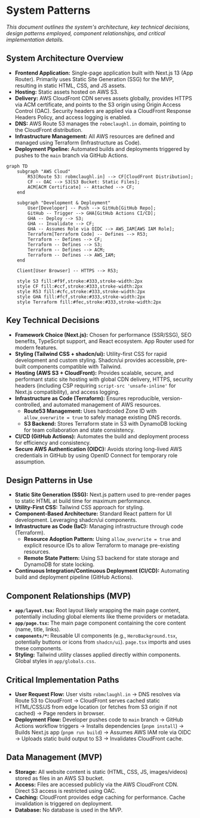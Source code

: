 # System Patterns

*This document outlines the system's architecture, key technical decisions, design patterns employed, component relationships, and critical implementation details.*

## System Architecture Overview

*   **Frontend Application:** Single-page application built with Next.js 13 (App Router). Primarily uses Static Site Generation (SSG) for the MVP, resulting in static HTML, CSS, and JS assets.
*   **Hosting:** Static assets hosted on AWS S3.
*   **Delivery:** AWS CloudFront CDN serves assets globally, provides HTTPS via ACM certificate, and points to the S3 origin using Origin Access Control (OAC). Security headers are applied via a CloudFront Response Headers Policy, and access logging is enabled.
*   **DNS:** AWS Route 53 manages the `robmclaughl.in` domain, pointing to the CloudFront distribution.
*   **Infrastructure Management:** All AWS resources are defined and managed using Terraform (Infrastructure as Code).
*   **Deployment Pipeline:** Automated builds and deployments triggered by pushes to the `main` branch via GitHub Actions.

```mermaid
graph TD
    subgraph "AWS Cloud"
        R53[Route 53: robmclaughl.in] --> CF[CloudFront Distribution];
        CF -- OAC --> S3[S3 Bucket: Static Files];
        ACM[ACM Certificate] -- Attached --> CF;
    end

    subgraph "Development & Deployment"
        User[Developer] -- Push --> GitHub[GitHub Repo];
        GitHub -- Trigger --> GHA[GitHub Actions CI/CD];
        GHA -- Deploy --> S3;
        GHA -- Invalidate --> CF;
        GHA -- Assumes Role via OIDC --> AWS_IAM[AWS IAM Role];
        Terraform[Terraform Code] -- Defines --> R53;
        Terraform -- Defines --> CF;
        Terraform -- Defines --> S3;
        Terraform -- Defines --> ACM;
        Terraform -- Defines --> AWS_IAM;
    end

    Client[User Browser] -- HTTPS --> R53;

    style S3 fill:#f9f,stroke:#333,stroke-width:2px
    style CF fill:#ccf,stroke:#333,stroke-width:2px
    style R53 fill:#cfc,stroke:#333,stroke-width:2px
    style GHA fill:#fcf,stroke:#333,stroke-width:2px
    style Terraform fill:#fec,stroke:#333,stroke-width:2px
```

## Key Technical Decisions

*   **Framework Choice (Next.js):** Chosen for performance (SSR/SSG), SEO benefits, TypeScript support, and React ecosystem. App Router used for modern features.
*   **Styling (Tailwind CSS + shadcn/ui):** Utility-first CSS for rapid development and custom styling. Shadcn/ui provides accessible, pre-built components compatible with Tailwind.
*   **Hosting (AWS S3 + CloudFront):** Provides scalable, secure, and performant static site hosting with global CDN delivery, HTTPS, security headers (including CSP requiring `script-src 'unsafe-inline'` for Next.js compatibility), and access logging.
*   **Infrastructure as Code (Terraform):** Ensures reproducible, version-controlled, and automated management of AWS resources.
    *   **Route53 Management:** Uses hardcoded Zone ID with `allow_overwrite = true` to safely manage existing DNS records.
    *   **S3 Backend:** Stores Terraform state in S3 with DynamoDB locking for team collaboration and state consistency.
*   **CI/CD (GitHub Actions):** Automates the build and deployment process for efficiency and consistency.
*   **Secure AWS Authentication (OIDC):** Avoids storing long-lived AWS credentials in GitHub by using OpenID Connect for temporary role assumption.

## Design Patterns in Use

*   **Static Site Generation (SSG):** Next.js pattern used to pre-render pages to static HTML at build time for maximum performance.
*   **Utility-First CSS:** Tailwind CSS approach for styling.
*   **Component-Based Architecture:** Standard React pattern for UI development. Leveraging shadcn/ui components.
*   **Infrastructure as Code (IaC):** Managing infrastructure through code (Terraform).
    *   **Resource Adoption Pattern:** Using `allow_overwrite = true` and explicit resource IDs to allow Terraform to manage pre-existing resources.
    *   **Remote State Pattern:** Using S3 backend for state storage and DynamoDB for state locking.
*   **Continuous Integration/Continuous Deployment (CI/CD):** Automating build and deployment pipeline (GitHub Actions).

## Component Relationships (MVP)

*   **`app/layout.tsx`:** Root layout likely wrapping the main page content, potentially including global elements like theme providers or metadata.
*   **`app/page.tsx`:** The main page component containing the core content (name, title, links).
*   **`components/*`:** Reusable UI components (e.g., `HeroBackground.tsx`, potentially buttons or icons from `shadcn/ui`). `page.tsx` imports and uses these components.
*   **Styling:** Tailwind utility classes applied directly within components. Global styles in `app/globals.css`.

## Critical Implementation Paths

*   **User Request Flow:** User visits `robmclaughl.in` -> DNS resolves via Route 53 to CloudFront -> CloudFront serves cached static HTML/CSS/JS from edge location (or fetches from S3 origin if not cached) -> Page renders in browser.
*   **Deployment Flow:** Developer pushes code to `main` branch -> GitHub Actions workflow triggers -> Installs dependencies (`pnpm install`) -> Builds Next.js app (`pnpm run build`) -> Assumes AWS IAM role via OIDC -> Uploads static build output to S3 -> Invalidates CloudFront cache.

## Data Management (MVP)

*   **Storage:** All website content is static (HTML, CSS, JS, images/videos) stored as files in an AWS S3 bucket.
*   **Access:** Files are accessed publicly via the AWS CloudFront CDN. Direct S3 access is restricted using OAC.
*   **Caching:** CloudFront provides edge caching for performance. Cache invalidation is triggered on deployment.
*   **Database:** No database is used in the MVP. 
